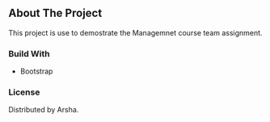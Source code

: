## About The Project
This project is use to demostrate the Managemnet course team assignment.

### Build With
* Bootstrap

### License
Distributed by Arsha.
